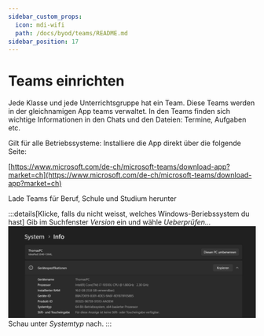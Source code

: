 ```yaml
---
sidebar_custom_props:
  icon: mdi-wifi
  path: /docs/byod/teams/README.md
sidebar_position: 17
---
```


# Teams einrichten

Jede Klasse und jede Unterrichtsgruppe hat ein Team. Diese Teams werden in der gleichnamigen App teams verwaltet. In den Teams finden sich wichtige Informationen in den Chats und den Dateien: Termine, Aufgaben etc.

Gilt für alle Betriebssysteme: Installiere die App direkt über die folgende Seite:

[https://www.microsoft.com/de-ch/microsoft-teams/download-app?market=ch](https://www.microsoft.com/de-ch/microsoft-teams/download-app?market=ch)


Lade Teams für Beruf, Schule und Studium herunter

:::details[Klicke, falls du nicht weisst, welches Windows-Beriebssystem du hast]
Gib im Suchfenster _Version_ ein und  wähle _Ueberprüfen..._
![](WinVersion.png)
Schau unter _Systemtyp_ nach.
:::

